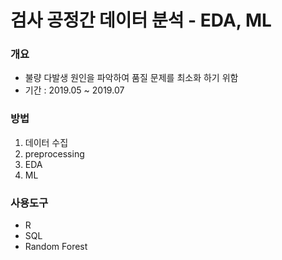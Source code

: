 # 검사 공정간 데이터 분석 - EDA, ML

<h3> 개요 </h3>

* 불량 다발생 원인을 파악하여 품질 문제를 최소화 하기 위함
* 기간 : 2019.05 ~ 2019.07


<h3> 방법 </h3>

1. 데이터 수집
2. preprocessing
3. EDA
4. ML


<h3> 사용도구 </h3>

- R
- SQL
- Random Forest
